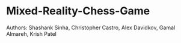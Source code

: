 # Mixed-Reality-Chess-Game
Authors: Shashank Sinha, Christopher Castro, Alex Davidkov, Gamal Almareh, Krish Patel
